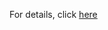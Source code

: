 For details, click [here](http://zhengrui.github.io/zerryland/transfer-learning-office-dataset.html)
